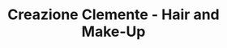 ---
title: "Creazione Clemente - Hair and Make-Up"
url: /duesseldorf/creazione-clemente-hair-and-make-up/
shop: Friseur
---